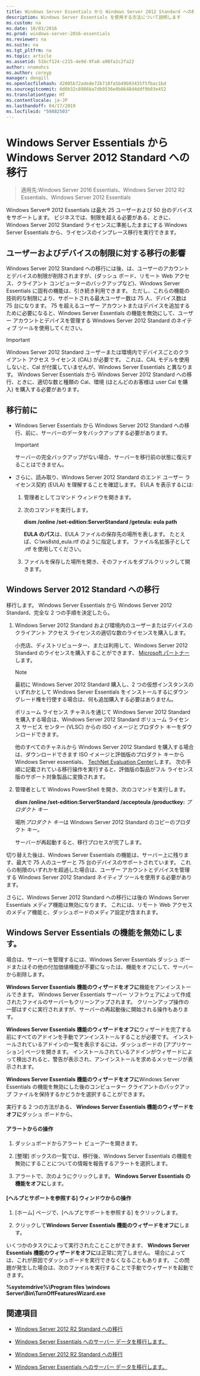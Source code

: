```yaml
---
title: Windows Server Essentials から Windows Server 2012 Standard への移行
description: Windows Server Essentials を使用する方法について説明します
ms.custom: na
ms.date: 10/03/2016
ms.prod: windows-server-2016-essentials
ms.reviewer: na
ms.suite: na
ms.tgt_pltfrm: na
ms.topic: article
ms.assetid: 51bcf124-c215-4e9d-9fa8-a90fa2c2fa22
author: nnamuhcs
ms.author: coreyp
manager: dongill
ms.openlocfilehash: d2005b72adede72b718fa5b49b93435f5fbac1bd
ms.sourcegitcommit: 0d0b32c8986ba7db9536e0b8648d4ddf9b03e452
ms.translationtype: HT
ms.contentlocale: ja-JP
ms.lasthandoff: 04/17/2019
ms.locfileid: "59882503"
---
```

# <a name="transition-from-windows-server-essentials-to-windows-server-2012-standard"></a>Windows Server Essentials から Windows Server 2012 Standard への移行

>適用先:Windows Server 2016 Essentials、Windows Server 2012 R2 Essentials、Windows Server 2012 Essentials

 Windows Server® 2012 Essentials は最大 25 ユーザーおよび 50 台のデバイスをサポートします。 ビジネスでは、制限を超える必要がある、ときに、Windows Server 2012 Standard ライセンスに準拠したままにする Windows Server Essentials から、ライセンスのインプレース移行を実行できます。  
  
## <a name="how-the-transition-affects-user-and-device-limits"></a>ユーザーおよびデバイスの制限に対する移行の影響  
 Windows Server 2012 Standard への移行には後、は、ユーザーのアカウントとデバイスの制限が削除されますが、(ダッシュ ボード、リモート Web アクセス、クライアント コンピューターのバックアップなど)、Windows Server Essentials に固有の機能は、引き続き利用できます。 ただし、これらの機能の技術的な制限により、サポートされる最大ユーザー数は 75 人、デバイス数は 75 台になります。 75 を超えるユーザー アカウントまたはデバイスを追加するために必要になると、Windows Server Essentials の機能を無効にして、ユーザー アカウントとデバイスを管理する Windows Server 2012 Standard のネイティブ ツールを使用してください。  
  
> [!IMPORTANT]
>   Windows Server 2012 Standard ユーザーまたは環境内でデバイスごとのクライアント アクセス ライセンス (CAL) が必要です。 これは、CAL モデルを使用しないと、Cal が付属していませんが、Windows Server Essentials と異なります。  Windows Server Essentials から Windows Server 2012 Standard への移行、ときに、適切な数と種類の Cal、環境 (ほとんどのお客様は user Cal を購入) を購入する必要があります。  
  
## <a name="before-the-transition"></a>移行前に  
  
-   Windows Server Essentials から Windows Server 2012 Standard への移行、前に、サーバーのデータをバックアップする必要があります。  
  
    > [!IMPORTANT]
    >  サーバーの完全バックアップがない場合、サーバーを移行前の状態に復元することはできません。  
  
-   さらに、読み取り、Windows Server 2012 Standard のエンド ユーザー ライセンス契約 (EULA) を理解することを確認します。 EULA を表示するには:  
  
    1.  管理者としてコマンド ウィンドウを開きます。  
  
    2.  次のコマンドを実行します。  
  
         **dism /online /set-edition:ServerStandard /geteula: eula path**  
  
         **EULA のパス**は、EULA ファイルの保存先の場所を表します。 たとえば、C:\ws8std_eula.rtf のように指定します。  ファイル名拡張子として .rtf を使用してください。  
  
    3.  ファイルを保存した場所を開き、そのファイルをダブルクリックして開きます。  
  
## <a name="transition-to--windows-server-2012-standard"></a>Windows Server 2012 Standard への移行  
 移行します。 Windows Server Essentials から Windows Server 2012 Standard、完全な 2 つの手順を決定したら。  
  
1.  Windows Server 2012 Standard および環境内のユーザーまたはデバイスのクライアント アクセス ライセンスの適切な数のライセンスを購入します。  
  
     小売店、ディストリビューター、または利用して、Windows Server 2012 Standard のライセンスを購入することができます、 [Microsoft パートナー](https://pinpoint.microsoft.com/SelectCulture.aspx)します。  
  
    > [!NOTE]
    >  最初に Windows Server 2012 Standard 購入し、2 つの仮想インスタンスのいずれかとして Windows Server Essentials をインストールするにダウン グレード権を行使する場合は、何も追加購入する必要はありません。  
    >   
    >  ボリューム ライセンス チャネルを通じて Windows Server 2012 Standard を購入する場合は、Windows Server 2012 Standard ボリューム ライセンス サービス センター (VLSC) からの ISO イメージとプロダクト キーをダウンロードできます。  
    >   
    >  他のすべてのチャネルから Windows Server 2012 Standard を購入する場合は、ダウンロードできます ISO イメージと評価版のプロダクト キーから Windows Server essentials、 [TechNet Evaluation Center](https://technet.microsoft.com/evalcenter/jj659306.aspx)します。 次の手順に記載されている移行操作を実行すると、評価版の製品がフル ライセンス版のサポート対象製品に変換されます。  
  
2.  管理者として Windows PowerShell を開き、次のコマンドを実行します。  
  
     **dism /online /set-edition:ServerStandard /accepteula /productkey:** *プロダクト キー*  
  
     場所*プロダクト キー*は Windows Server 2012 Standard のコピーのプロダクト キー。  
  
     サーバーが再起動すると、移行プロセスが完了します。  
  
 切り替えた後は、Windows Server Essentials の機能は、サーバー上に残ります、最大で 75 人のユーザーと 75 台のデバイスのサポートされています。 これらの制限のいずれかを超過した場合は、ユーザー アカウントとデバイスを管理する Windows Server 2012 Standard ネイティブ ツールを使用する必要があります。  
  
 さらに、Windows Server 2012 Standard への移行には後の Windows Server Essentials メディア機能は無効になります。 これには、リモート Web アクセスのメディア機能と、ダッシュボードのメディア設定が含まれます。  
  
## <a name="turn-off--windows-server-essentials-features"></a>Windows Server Essentials の機能を無効にします。  
 場合は、サーバーを管理するには、Windows Server Essentials ダッシュ ボードまたはその他の付加価値機能が不要になったは、機能をオフにして、サーバーから削除します。  
  
 **Windows Server Essentials 機能のウィザードをオフに**機能をアンインストールできます。 Windows Server Essentials サーバー ソフトウェアによって作成されたファイルのサーバーもクリーンアップされます。  クリーンアップ操作の一部はすぐに実行されますが、サーバーの再起動後に開始される操作もあります。  
  
 **Windows Server Essentials 機能のウィザードをオフに**ウィザードを完了する前にすべてのアドインを手動でアンインストールすることが必要です。 インストールされているアドインの一覧を表示するには、ダッシュボードの [アプリケーション] ページを開きます。 インストールされているアドインがウィザードによって検出されると、警告が表示され、アンインストールを求めるメッセージが表示されます。  
  
 **Windows Server Essentials 機能のウィザードをオフに**Windows Server Essentials の機能を無効にした後のコンピューター クライアントのバックアップ ファイルを保持するかどうかを選択することができます。  
  
 実行する 2 つの方法がある、 **Windows Server Essentials 機能のウィザードをオフに**ダッシュ ボードから。  
  
#### <a name="from-the-alert"></a>アラートからの操作  
  
1.  ダッシュボードからアラート ビューアーを開きます。  
  
2.  [整理] ボックスの一覧では、移行後、Windows Server Essentials の機能を無効にすることについての情報を報告するアラートを選択します。  
  
3.  アラートで、次のようにクリックします。 **Windows Server Essentials の機能をオフに**します。  
  
#### <a name="from-the-get-help-and-support-pane"></a>[ヘルプとサポートを参照する] ウィンドウからの操作  
  
1.  [ホーム] ページで、[ヘルプとサポートを参照する] をクリックします。  
  
2.  クリックして**Windows Server Essentials 機能のウィザードをオフに**します。  
  
 いくつかのタスクによって実行されたことことができます、 **Windows Server Essentials 機能のウィザードをオフに**は正常に完了しません。 場合によっては、これが原因でダッシュボードを実行できなくなることもあります。 この問題が発生した場合は、次のファイルを実行することで手動でウィザードを起動できます。  
  
 **%systemdrive%\Program files \windows Server\Bin\TurnOffFeaturesWizard.exe**  
  
## <a name="see-also"></a>関連項目  
  

-   [Windows Server 2012 R2 Standard への移行](Transition-from-Windows-Server-2012-R2-Essentials-to-Windows-Server-2012-R2-Standard.md)  
  
-   [Windows Server Essentials へのサーバー データを移行します。](Migrate-Server-Data-to-Windows-Server-Essentials.md)

-   [Windows Server 2012 R2 Standard への移行](../migrate/Transition-from-Windows-Server-2012-R2-Essentials-to-Windows-Server-2012-R2-Standard.md)  
  
-   [Windows Server Essentials へのサーバー データを移行します。](../migrate/Migrate-Server-Data-to-Windows-Server-Essentials.md)

